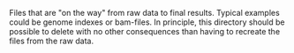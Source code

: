 Files that are "on the way" from raw data to final results. Typical examples could
be genome indexes or bam-files. In principle, this directory should be possible to
delete with no other consequences than having to recreate the files from the raw
data.
